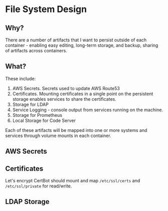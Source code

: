 # File System Design

## Why?
There are a number of artifacts that I want to persist outside of each container - enabling easy editing, long-term storage, and backup, sharing of artifacts across containers.

## What?
These include:

1. AWS Secrets. Secrets used to update AWS Route53
2. Certificates. Mounting certificates in a single point on the persistent storage enables services to share the certificates.
3. Storage for LDAP
4. Service Logging - console output from services running on the machine.
5. Storage for Prometheus
6. Local Storage for Code Server

Each of these artifacts will be mapped into one or more systems and services through volume mounts in each container.


## AWS Secrets


## Certificates
Let's encrypt CertBot should mount and map
```/etc/ssl/certs``` and ```/etc/ssl/private``` for read/write.

## LDAP Storage